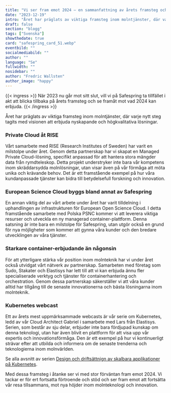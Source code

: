 ```yaml
---
title: "Vi ser fram emot 2024 – en sammanfattning av årets framsteg och framtidsutsikter"
date: "2023-12-19"
intro: "Året har präglats av viktiga framsteg inom molntjänster, där varje nytt steg tagits med visionen att erbjuda nyskapande och högkvalitativa lösningar."
draft: false
section: "blogg"
tags: ["Svenska"]
showthedate: true
card: "safespring_card_51.webp"
eventbild: ""
socialmediabild: ""
author: ""
language: "Se"
fullwidth: ""
nosidebar: ""
author: "Fredric Wallsten"
author_image: "happy"
---
```


{{< ingress >}}
När 2023 nu går mot sitt slut, vill vi på Safespring ta tillfället i akt att blicka tillbaka på årets framsteg och se framåt mot vad 2024 kan erbjuda. 
{{< /ingress >}}

Året har präglats av viktiga framsteg inom molntjänster, där varje nytt steg tagits med visionen att erbjuda nyskapande och högkvalitativa lösningar.

### Private Cloud åt RISE

Vårt samarbete med RISE (Research Institutes of Sweden) har varit en milstolpe under året. Genom detta partnerskap har vi skapat en Managed Private Cloud-lösning, specifikt anpassad för att hantera stora mängder data från rymdteleskop. Detta projekt understryker inte bara vår kompetens inom skräddarsydda molnlösningar, utan visar även på vår förmåga att möta unika och krävande behov. Det är ett framstående exempel på hur våra kundanpassade tjänster kan bidra till betydelsefull forskning och innovation.

### European Science Cloud byggs bland annat av Safespring

En annan viktig del av vårt arbete under året har varit tilldelning i uphandlingen av infrastrukturen för European Open Science Cloud. I detta framstående samarbete med Polska PSNC kommer vi att leverera viktiga resurser och utveckla en ny managerad container-plattform. Denna satsning är inte bara en milstolpe för Safespring, utan utgör också en grund för nya möjligheter som kommer att gynna våra kunder och den bredare utvecklingen av våra tjänster.

### Starkare container-erbjudande än någonsin

För att ytterligare stärka vår position inom molnteknik har vi under året också utvidgat vårt nätverk av partnerskap. Samarbeten med företag som Sudo, Stakater och Elastisys har lett till att vi kan erbjuda ännu fler specialiserade verktyg och tjänster för containerhantering och orchestration. Genom dessa partnerskap säkerställer vi att våra kunder alltid har tillgång till de senaste innovationerna och bästa lösningarna inom molnteknik.

### Kubernetes webcast

Ett av årets mest uppmärksammade webcasts är vår serie om Kubernetes, ledd av vår Cloud Architect Gabriel i samarbete med Lars från Elastisys. Serien, som består av sju delar, erbjuder inte bara fördjupad kunskap om denna teknologi, utan har även blivit en plattform för att visa upp vår expertis och innovationsförmåga. Den är ett exempel på hur vi kontinuerligt strävar efter att utbilda och informera om de senaste trenderna och teknologierna inom molnvärlden.

Se alla avsnitt av serien [Design och driftsättnign av skalbara applikationer på Kubernetes](/webinar/kubernetes-15-principles).

Med dessa framsteg i åtanke ser vi med stor förväntan fram emot 2024. Vi tackar er för ert fortsatta förtroende och stöd och ser fram emot att fortsätta vår resa tillsammans, mot nya höjder inom molnteknologi och innovation.